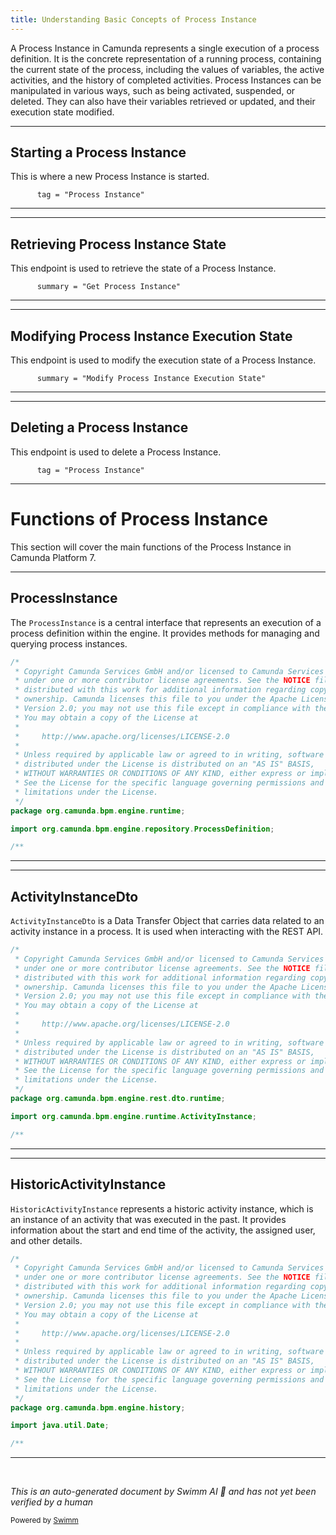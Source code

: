 ```yaml
---
title: Understanding Basic Concepts of Process Instance
---
```

A Process Instance in Camunda represents a single execution of a process definition. It is the concrete representation of a running process, containing the current state of the process, including the values of variables, the active activities, and the history of completed activities. Process Instances can be manipulated in various ways, such as being activated, suspended, or deleted. They can also have their variables retrieved or updated, and their execution state modified.

<SwmSnippet path="/engine-rest/engine-rest-openapi/src/main/templates/paths/process-instance/post.ftl" line="6">

---

## Starting a Process Instance

This is where a new Process Instance is started.

```ftl
      tag = "Process Instance"
```

---

</SwmSnippet>

<SwmSnippet path="/engine-rest/engine-rest-openapi/src/main/templates/paths/process-instance/{id}/get.ftl" line="6">

---

## Retrieving Process Instance State

This endpoint is used to retrieve the state of a Process Instance.

```ftl
      summary = "Get Process Instance"
```

---

</SwmSnippet>

<SwmSnippet path="/engine-rest/engine-rest-openapi/src/main/templates/paths/process-instance/{id}/modification/post.ftl" line="7">

---

## Modifying Process Instance Execution State

This endpoint is used to modify the execution state of a Process Instance.

```ftl
      summary = "Modify Process Instance Execution State"
```

---

</SwmSnippet>

<SwmSnippet path="/engine-rest/engine-rest-openapi/src/main/templates/paths/process-instance/{id}/delete.ftl" line="5">

---

## Deleting a Process Instance

This endpoint is used to delete a Process Instance.

```ftl
      tag = "Process Instance"
```

---

</SwmSnippet>

# Functions of Process Instance

This section will cover the main functions of the Process Instance in Camunda Platform 7.

<SwmSnippet path="/engine/src/main/java/org/camunda/bpm/engine/runtime/ProcessInstance.java" line="1">

---

## ProcessInstance

The `ProcessInstance` is a central interface that represents an execution of a process definition within the engine. It provides methods for managing and querying process instances.

```java
/*
 * Copyright Camunda Services GmbH and/or licensed to Camunda Services GmbH
 * under one or more contributor license agreements. See the NOTICE file
 * distributed with this work for additional information regarding copyright
 * ownership. Camunda licenses this file to you under the Apache License,
 * Version 2.0; you may not use this file except in compliance with the License.
 * You may obtain a copy of the License at
 *
 *     http://www.apache.org/licenses/LICENSE-2.0
 *
 * Unless required by applicable law or agreed to in writing, software
 * distributed under the License is distributed on an "AS IS" BASIS,
 * WITHOUT WARRANTIES OR CONDITIONS OF ANY KIND, either express or implied.
 * See the License for the specific language governing permissions and
 * limitations under the License.
 */
package org.camunda.bpm.engine.runtime;

import org.camunda.bpm.engine.repository.ProcessDefinition;

/**
```

---

</SwmSnippet>

<SwmSnippet path="/engine-rest/engine-rest/src/main/java/org/camunda/bpm/engine/rest/dto/runtime/ActivityInstanceDto.java" line="1">

---

## ActivityInstanceDto

`ActivityInstanceDto` is a Data Transfer Object that carries data related to an activity instance in a process. It is used when interacting with the REST API.

```java
/*
 * Copyright Camunda Services GmbH and/or licensed to Camunda Services GmbH
 * under one or more contributor license agreements. See the NOTICE file
 * distributed with this work for additional information regarding copyright
 * ownership. Camunda licenses this file to you under the Apache License,
 * Version 2.0; you may not use this file except in compliance with the License.
 * You may obtain a copy of the License at
 *
 *     http://www.apache.org/licenses/LICENSE-2.0
 *
 * Unless required by applicable law or agreed to in writing, software
 * distributed under the License is distributed on an "AS IS" BASIS,
 * WITHOUT WARRANTIES OR CONDITIONS OF ANY KIND, either express or implied.
 * See the License for the specific language governing permissions and
 * limitations under the License.
 */
package org.camunda.bpm.engine.rest.dto.runtime;

import org.camunda.bpm.engine.runtime.ActivityInstance;

/**
```

---

</SwmSnippet>

<SwmSnippet path="/engine/src/main/java/org/camunda/bpm/engine/history/HistoricActivityInstance.java" line="1">

---

## HistoricActivityInstance

`HistoricActivityInstance` represents a historic activity instance, which is an instance of an activity that was executed in the past. It provides information about the start and end time of the activity, the assigned user, and other details.

```java
/*
 * Copyright Camunda Services GmbH and/or licensed to Camunda Services GmbH
 * under one or more contributor license agreements. See the NOTICE file
 * distributed with this work for additional information regarding copyright
 * ownership. Camunda licenses this file to you under the Apache License,
 * Version 2.0; you may not use this file except in compliance with the License.
 * You may obtain a copy of the License at
 *
 *     http://www.apache.org/licenses/LICENSE-2.0
 *
 * Unless required by applicable law or agreed to in writing, software
 * distributed under the License is distributed on an "AS IS" BASIS,
 * WITHOUT WARRANTIES OR CONDITIONS OF ANY KIND, either express or implied.
 * See the License for the specific language governing permissions and
 * limitations under the License.
 */
package org.camunda.bpm.engine.history;

import java.util.Date;

/**
```

---

</SwmSnippet>

&nbsp;

*This is an auto-generated document by Swimm AI 🌊 and has not yet been verified by a human*

<SwmMeta version="3.0.0" repo-id="Z2l0aHViJTNBJTNBQ2l0aS1jYW11bmRhJTNBJTNBZ2lsYWRuYXZvdA==" repo-name="Citi-camunda" doc-type="overview"><sup>Powered by [Swimm](/)</sup></SwmMeta>
